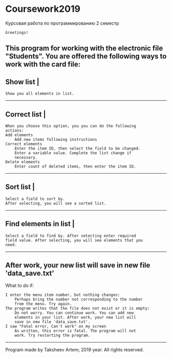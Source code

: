 # Coursework2019
Курсовая работа по программированию 2 семестр

	Greetings!
This program for working with the electronic file "Students".
You are offered the following ways to work with the card file:
-----------------------------------------------------------------
Show list    	      |
-----------------------------------------------------------------
	Show you all elements in list.
----------------------------------------------------------------------
Correct list	      |
----------------------------------------------------------------------
	When you choose this option, you you can do the following
	actions:
	Add elements
		Add new items following instructions
	Correct elements
		Enter the item ID, then select the field to be changed. 
		Enter a variable value. Complete the list change if
		necessary.
	Delete elements
		Enter count of deleted items, then enter the item ID.
-----------------------------------------------------------------------
Sort list             |
-----------------------------------------------------------------------
	Select a field to sort by.
	After selecting, you will see a sorted list.
-----------------------------------------------------------------------
Find elements in list |
-----------------------------------------------------------------------
	Select a field to find by. After setecting enter required
	field value. After selecting, you will see elements that you
	need.
-----------------------------------------------------------------------

After work, your new list will save in new file 'data_save.txt'
-----------------------------------------------------------------------
What to do if:

	I enter the menu item number, but nothing changes:
		Perhaps bring the number not corresponding to the number
		from the menu. Try again.
	The program writes that the file does not exist or it is empty:
		Do not worry. You can continue work. You can add new
		elements in your list. After work, your new list will
		save in new file 'data_save.txt'.
	I saw "Fatal error, Can't work" on my screen
		As written, this error is fatal. The program will not
		work. Try restarting the program.
-------------------------------------------------------------------------
Program made by Taksheev Artem; 2019 year. All rights reserved.
